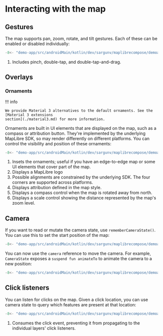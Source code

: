 # Interacting with the map

## Gestures

The map supports pan, zoom, rotate, and tilt gestures. Each of these can be
enabled or disabled individually:

```kotlin
-8<- "demo-app/src/androidMain/kotlin/dev/sargunv/maplibrecompose/demoapp/docs/Interaction.kt:gesture-settings"
```

1. Includes pinch, double-tap, and double-tap-and-drag.

## Overlays

### Ornaments

!!! info

    We provide Material 3 alternatives to the default ornaments. See the [Material 3 extensions
    section](./material3.md) for more information.

Ornaments are built in UI elements that are displayed on the map, such as a
compass or attribution button. They're implemented by the underlying MapLibre
SDK, so may render differently on different platforms. You can control the
visibility and position of these ornaments:

```kotlin
-8<- "demo-app/src/androidMain/kotlin/dev/sargunv/maplibrecompose/demoapp/docs/Interaction.kt:ornament-settings"
```

1. Insets the ornaments; useful if you have an edge-to-edge map or some UI
   elements that cover part of the map.
2. Displays a MapLibre logo
3. Possible alignments are constrained by the underlying SDK. The four corners
   are supported across platforms.
4. Displays attribution defined in the map style.
5. Displays a compass control when the map is rotated away from north.
6. Displays a scale control showing the distance represented by the map's zoom
   level.

## Camera

If you want to read or mutate the camera state, use `rememberCameraState()`. You
can use this to set the start position of the map:

```kotlin
-8<- "demo-app/src/androidMain/kotlin/dev/sargunv/maplibrecompose/demoapp/docs/Interaction.kt:camera"
```

You can now use the `camera` reference to move the camera. For example,
`CameraState` exposes a `suspend fun animateTo` to animate the camera to a new
position:

```kotlin
-8<- "demo-app/src/androidMain/kotlin/dev/sargunv/maplibrecompose/demoapp/docs/Interaction.kt:camera-animate"
```

## Click listeners

You can listen for clicks on the map. Given a click location, you can use camera
state to query which features are present at that location:

```kotlin
-8<- "demo-app/src/androidMain/kotlin/dev/sargunv/maplibrecompose/demoapp/docs/Interaction.kt:click-listeners"
```

1. Consumes the click event, preventing it from propagating to the individual
   layers' click listeners.
